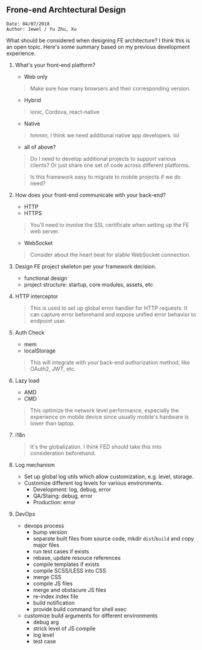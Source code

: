 ## Frone-end Archtectural Design ##

    Date: 04/07/2018
    Author: Jewel / Yu Zhu, Xu
    
What should be considered when designing FE architecture? I think this is an open topic. 
Here's some summary based on my previous development experience.

1. What's your front-end platform? 
    - Web only
    > Make sure how many browsers and their corresponding version.
    - Hybrid
    > ionic, Cordova, react-native
    - Native
    > hmmm, I think we need additional native app developers. lol
    - all of above?
    > Do I need to develop additional projects to support various clients? Or just share one set of code across different platforms.
    
    >Is this framework easy to migrate to mobile projects if we do need?
    
2. How does your front-end communicate with your back-end?
    - HTTP
    - HTTPS
    > You'll need to involve the SSL certificate when setting up the FE web server.
    - WebSocket
    > Consider about the heart beat for stable WebSocket connection.
    
3. Design FE project skeleton per your framework decision. 
    - functional design
    - project structure: startup, core modules, assets, etc

4. HTTP interceptor
    > This is used to set up global error handler for HTTP requests. It can capture error beforehand and expose unified error behavior to endpoint user.

5. Auth Check
    - mem
    - localStorage
    > This will integrate with your back-end authorization method, like OAuth2, JWT, etc.

6. Lazy load
    - AMD
    - CMD
    > This optimize the network level performance, especially the experience on mobile device since usually mobile's hardware is lower than laptop.

7. i18n
    > It's the globalization. I think FED should take this into consideration beforehand.

8. Log mechanism
    - Set up global log utils which allow customization, e.g. level, storage.
    - Customize different log levels for various environments.
        - Development: log, debug, error
        - QA/Staing: debug, error
        - Production: error

9. DevOps
    - devops process
        - bump version
        - separate built files from source code, mkdir `dist`/`build` and copy major files
        - run test cases if exists
        - rebase, update resouce references
        - compile templates if exists
        - compile SCSS/LESS into CSS
        - merge CSS
        - compile JS files
        - merge and obstacure JS files
        - re-index index file
        - build notification
        - provide build command for shell exec
    - customize build arguments for different environments
        - debug arg
        - strick level of JS compile
        - log level
        - test case
